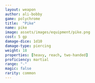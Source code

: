 ```yaml
---
layout: weapon
author: ali-bobby
game: polychrome
title:  "Pike"
name: pike
image: assets/images/equipment/pike.png
cost: 5 gp
damage-dice: 1d10
damage-type: piercing
weight: 18
properties: [heavy, reach, two-handed]
proficiency: martial
range: "-"
magic: false
rarity: common
---
```

